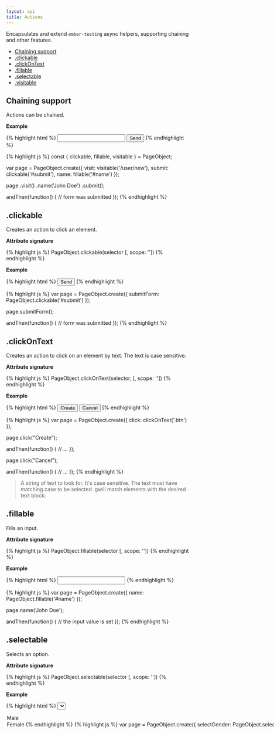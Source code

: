 ```yaml
---
layout: api
title: Actions
---
```


Encapsulates and extend `ember-testing` async helpers, supporting chaining and
other features.

* [Chaining support](#chaining-support)
* [.clickable](#clickable)
* [.clickOnText](#clickontext)
* [.fillable](#fillable)
* [.selectable](#selectable)
* [.visitable](#visitable)

## Chaining support

Actions can be chained.

__Example__

{% highlight html %}
<input id="name">
<button id="submit">Send</button>
{% endhighlight %}

{% highlight js %}
const { clickable, fillable, visitable } = PageObject;

var page = PageObject.create({
  visit: visitable('/user/new'),
  submit: clickable('#submit'),
  name: fillable('#name')
});

page
  .visit()
  .name('John Doe')
  .submit();

andThen(function() {
  // form was submitted
});
{% endhighlight %}

## .clickable

Creates an action to click an element.

__Attribute signature__

{% highlight js %}
PageObject.clickable(selector [, scope: ''])
{% endhighlight %}

__Example__

{% highlight html %}
<button id="submit">Send</button>
{% endhighlight %}

{% highlight js %}
var page = PageObject.create({
  submitForm: PageObject.clickable('#submit')
});

page.submitForm();

andThen(function() {
  // form was submitted
});
{% endhighlight %}

## .clickOnText

Creates an action to click on an element by text. The text is case sensitive.

__Attribute signature__

{% highlight js %}
PageObject.clickOnText(selector, [, scope: ''])
{% endhighlight %}

__Example__

{% highlight html %}
<button class="btn">Create</button>
<button class="btn">Cancel</button>
{% endhighlight %}

{% highlight js %}
var page = PageObject.create({
  click: clickOnText('.btn')
});

page.click("Create");

andThen(function() {
  // ...
});

page.click("Cancel");

andThen(function() {
  // ...
});
{% endhighlight %}

> A string of text to look for. It's case sensitive.
> The text must have matching case to be selected.
> gwill match elements with the desired text block:

## .fillable

Fills an input.

__Attribute signature__

{% highlight js %}
PageObject.fillable(selector [, scope: ''])
{% endhighlight %}

__Example__

{% highlight html %}
<input id="name">
{% endhighlight %}

{% highlight js %}
var page = PageObject.create({
  name: PageObject.fillable('#name')
});

page.name('John Doe');

andThen(function() {
  // the input value is set
});
{% endhighlight %}

## .selectable

Selects an option.

__Attribute signature__

{% highlight js %}
PageObject.selectable(selector [, scope: ''])
{% endhighlight %}

__Example__

{% highlight html %}
<select id="gender">
  <option>Male</options>
  <option>Female</options>
</select>
{% endhighlight %}

{% highlight js %}
var page = PageObject.create({
  selectGender: PageObject.selectable('#gender')
});

page.selectGender('Female');

andThen(function() {
  // the option is selected
});
{% endhighlight %}

## .visitable

Visits a page.

__Attribute signature__

{% highlight js %}
PageObject.visitable(routePath)
{% endhighlight %}

__Example__

{% highlight js %}
var page = PageObject.create({
  visit: PageObject.visitable('/users')
});

page.visit();

andThen(function() {
  // the page is loaded
});
{% endhighlight %}

You can define dynamic segments in the path as follows

{% highlight js %}
var page = PageObject.create({
  visit: PageObject.visitable('/users/:user_id/comments/:comment_id')
});

page.visit({ user_id: 5, comment_id: 1 });

andThen(function() {
  assert.equal(currentURL(), '/users/5/comments/1');
});
{% endhighlight %}

You can also use query params when invoking the action as follows

{% highlight js %}
var page = PageObject.create({
  visit: PageObject.visitable('/users')
});

page.visit({}, { display: "collapsed" });

andThen(function() {
  assert.equal(currentURL(), '/users?display=collapsed');
});
{% endhighlight %}

